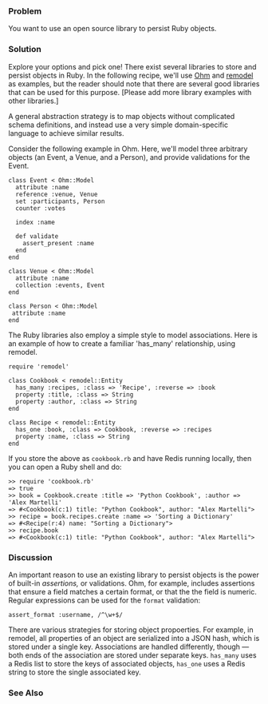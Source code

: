 ### Problem

You want to use an open source library to persist Ruby objects.

### Solution

Explore your options and pick one! There exist several libraries to store and persist objects in Ruby. 
In the following recipe, we'll use [Ohm](http://github.com/soveran/ohm) and [remodel](http://github.com/tlossen/remodel) as examples, but the reader should note that there are several good libraries that can be used for this purpose. 
[Please add more library examples with other libraries.]

A general abstraction strategy is to map objects without complicated schema definitions,
and instead use a very simple domain-specific language to achieve similar results.

Consider the following example in Ohm. Here, we'll model three arbitrary objects (an Event, a
Venue, and a Person), and provide validations for the Event.

	class Event < Ohm::Model
  	  attribute :name
  	  reference :venue, Venue
  	  set :participants, Person
  	  counter :votes

 	  index :name

   	  def validate
   	    assert_present :name
	  end
	end

	class Venue < Ohm::Model
  	  attribute :name
  	  collection :events, Event
	end

	class Person < Ohm::Model
 	 attribute :name
	end
 
The Ruby libraries also employ a simple style to model associations. Here is an example of how to create a 
familiar 'has_many' relationship, using remodel.

	require 'remodel'
	
	class Cookbook < remodel::Entity
	  has_many :recipes, :class => 'Recipe', :reverse => :book
	  property :title, :class => String
	  property :author, :class => String
	end
	
	class Recipe < remodel::Entity
	  has_one :book, :class => Cookbook, :reverse => :recipes
	  property :name, :class => String
	end

If you store the above as `cookbook.rb` and have Redis running locally, 
then you can open a Ruby shell and do:

	>> require 'cookbook.rb'
	=> true
	>> book = Cookbook.create :title => 'Python Cookbook', :author => 'Alex Martelli'
	=> #<Cookbook(c:1) title: "Python Cookbook", author: "Alex Martelli">
	>> recipe = book.recipes.create :name => 'Sorting a Dictionary'
	=> #<Recipe(r:4) name: "Sorting a Dictionary">
	>> recipe.book
	=> #<Cookbook(c:1) title: "Python Cookbook", author: "Alex Martelli">

### Discussion

An important reason to use an existing library to persist objects is the power of 
built-in *assertions,* or validations. Ohm, for example, includes assertions that ensure
a field matches a certain format, or that the the field is numeric. Regular expressions
can be used for the `format` validation:

	assert_format :username, /^\w+$/

There are various strategies for storing object propoerties. For example, in remodel, 
all properties of an object are serialized into a JSON hash, which is stored under a
single key. Associations are handled differently, though &mdash; both ends of the
association are stored under separate keys. `has_many` uses a Redis
list to store the keys of associated objects, `has_one` uses a Redis
string to store the single associated key. 

### See Also

